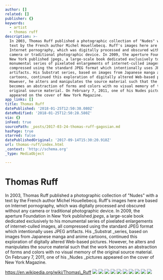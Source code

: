 ```yaml
---
author: []
related: []
publisher: {}
keywords:
  - artist
  - thomas ruff
description: >-
  In 2003, Thomas Ruff published a photographic collection of "Nudes" with a
  text by the French author Michel Houellebecq. Ruff's images here are based on
  Internet pornography, which was digitally processed and obscured without any
  camera or traditional photographic device. In 2009, the aperture Foundation in
  New York published jpegs, a large-scale book dedicated exclusively to his
  monumental series of pixelated enlargements of internet-culled images, all
  compressed using the standard JPEG format which intentionally uses JPEG
  artifacts. His Substrat series, based on images from Japanese manga and anime
  cartoons, continued this exploration of digitally altered Web-based pictures.
  However, he alters and manipulates the source material such that the work
  becomes an abstraction of forms and colors with no visual memory of the
  original source material. On February 7, 2011, one of his Nudes pictures
  appeared on the cover of New York Magazine.
app_links: []
title: Thomas Ruff
datePublished: '2018-01-25T12:50:30.080Z'
dateModified: '2018-01-25T12:50:28.580Z'
via: {}
inFeed: true
sourcePath: _posts/2017-03-24-thomas-ruff-gagosian.md
hasPage: true
starred: false
datePublishedOriginal: '2017-09-14T15:30:20.918Z'
url: thomas-ruff/index.html
_context: 'http://schema.org'
_type: MediaObject

---
```

# Thomas Ruff

In 2003, Thomas Ruff published a photographic collection of "Nudes" with a text by the French author Michel Houellebecq. Ruff's images here are based on Internet pornography, which was digitally processed and obscured without any camera or traditional photographic device. In 2009, the aperture Foundation in New York published _jpegs_, a large-scale book dedicated exclusively to his monumental series of pixelated enlargements of internet-culled images, all compressed using the standard JPEG format which intentionally uses JPEG artifacts. His _Substrat _series, based on images from Japanese manga and anime cartoons, continued this exploration of digitally altered Web-based pictures. However, he alters and manipulates the source material such that the work becomes an abstraction of forms and colors with no visual memory of the original source material. On February 7, 2011, one of his _Nudes _pictures appeared on the cover of New York Magazine.

https://en.wikipedia.org/wiki/Thomas\_Ruff ![](https://the-grid-user-content.s3-us-west-2.amazonaws.com/9ad7a960-68f4-411d-9c0d-dc6d3100f249.jpg)
![](https://the-grid-user-content.s3-us-west-2.amazonaws.com/b0c847bb-3bf2-4cff-a05e-944db7a57431.jpg)
![](https://the-grid-user-content.s3-us-west-2.amazonaws.com/add2c117-f094-478f-bb87-034765ce2acf.jpg)
![](https://the-grid-user-content.s3-us-west-2.amazonaws.com/4a614efc-625e-4cfc-b101-d3af301d46d8.jpg)
![](https://the-grid-user-content.s3-us-west-2.amazonaws.com/25642c81-82bf-4ad7-b17a-86a0d4071fef.jpg)
![](https://the-grid-user-content.s3-us-west-2.amazonaws.com/4fda61ca-c7fd-4c98-9a2b-9a1ab60aebb8.jpg)
![](https://the-grid-user-content.s3-us-west-2.amazonaws.com/abc109f2-5773-44b8-9cfc-9a271dc39e92.jpg)
![](https://the-grid-user-content.s3-us-west-2.amazonaws.com/038bffd8-c9ae-4d84-a012-89158c50234d.jpg)
![](https://the-grid-user-content.s3-us-west-2.amazonaws.com/9e9d9333-205d-4bec-9319-06db75026b3a.jpg)
![](https://the-grid-user-content.s3-us-west-2.amazonaws.com/960bf0e0-8427-412b-beef-f8685e366e1b.jpg)